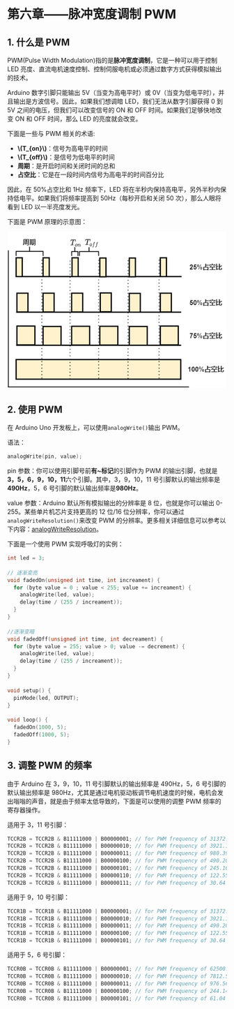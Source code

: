 # 第六章——脉冲宽度调制 PWM

## 1. 什么是 PWM

PWM(Pulse Width Modulation)指的是**脉冲宽度调制**，它是一种可以用于控制 LED 亮度、直流电机速度控制、控制伺服电机或必须通过数字方式获得模拟输出的技术。

Arduino 数字引脚只能输出 5V（当变为高电平时）或 0V（当变为低电平时），并且输出是方波信号。因此，如果我们想调暗 LED，我们无法从数字引脚获得 0 到 5V 之间的电压，但我们可以改变信号的 ON 和 OFF 时间。如果我们足够快地改变 ON 和 OFF 时间，那么 LED 的亮度就会改变。

下面是一些与 PWM 相关的术语:

- **\\(T\_{on}\\)**：信号为高电平的时间
- **\\(T\_{off}\\)**：是信号为低电平的时间
- **周期**：是开启时间和关闭时间的总和
- **占空比**：它是在一段时间内信号为高电平的时间百分比

因此，在 50%占空比和 1Hz 频率下，LED 将在半秒内保持高电平，另外半秒内保持低电平。如果我们将频率提高到 50Hz（每秒开启和关闭 50 次），那么人眼将看到 LED 以一半亮度发光。

下面是 PWM 原理的示意图：

![PWM](Images/6-1.png)

## 2. 使用 PWM

在 Arduino Uno 开发板上，可以使用`analogWrite()`输出 PWM。

语法：

```cpp
analogWrite(pin, value);
```

pin 参数：你可以使用引脚号前**有~标记**的引脚作为 PWM 的输出引脚，也就是**3，5，6，9，10，11**六个引脚。其中，3，9，10，11 号引脚默认的输出频率是**490Hz**，5，6 号引脚的默认输出频率是**980Hz**。

value 参数：Arduino 默认所有模拟输出的分辨率是 8 位，也就是你可以输出 0-255。某些单片机芯片支持更高的 12 位/16 位分辨率，你可以通过`analogWriteResolution()`来改变 PWM 的分辨率。更多相关详细信息可以参考以下内容：[analogWriteResolution](https://www.arduino.cc/reference/en/language/functions/zero-due-mkr-family/analogwriteresolution/)。

下面是一个使用 PWM 实现呼吸灯的实例：

```cpp
int led = 3;

// 逐渐变亮
void fadedOn(unsigned int time, int increament) {
  for (byte value = 0 ; value < 255; value += increament) {
    analogWrite(led, value);
    delay(time / (255 / increament));
  }
}

//逐渐变暗
void fadedOff(unsigned int time, int decreament) {
  for (byte value = 255; value > 0; value -= decrement) {
    analogWrite(led, value);
    delay(time / (255 / increament));
  }
}

void setup() {
  pinMode(led, OUTPUT);
}

void loop() {
  fadedOn(1000, 5);
  fadedOff(1000, 5);
}
```

## 3. 调整 PWM 的频率

由于 Arduino 在 3，9，10，11 号引脚默认的输出频率是 490Hz，5，6 号引脚的默认输出频率是 980Hz，尤其是通过电机驱动板调节电机速度的时候，电机会发出嗡嗡的声音，就是由于频率太低导致的，下面是可以使用的调整 PWM 频率的寄存器操作。

适用于 3，11 号引脚：

```cpp
TCCR2B = TCCR2B & B11111000 | B00000001; // for PWM frequency of 31372.55 Hz
TCCR2B = TCCR2B & B11111000 | B00000010; // for PWM frequency of 3921.16 Hz
TCCR2B = TCCR2B & B11111000 | B00000011; // for PWM frequency of 980.39 Hz
TCCR2B = TCCR2B & B11111000 | B00000100; // for PWM frequency of 490.20 Hz (The DEFAULT)
TCCR2B = TCCR2B & B11111000 | B00000101; // for PWM frequency of 245.10 Hz
TCCR2B = TCCR2B & B11111000 | B00000110; // for PWM frequency of 122.55 Hz
TCCR2B = TCCR2B & B11111000 | B00000111; // for PWM frequency of 30.64 Hz
```

适用于 9，10 号引脚：

```cpp
TCCR1B = TCCR1B & B11111000 | B00000001; // for PWM frequency of 31372.55 Hz
TCCR1B = TCCR1B & B11111000 | B00000010; // for PWM frequency of 3921.16 Hz
TCCR1B = TCCR1B & B11111000 | B00000011; // for PWM frequency of 490.20 Hz (The DEFAULT)
TCCR1B = TCCR1B & B11111000 | B00000100; // for PWM frequency of 122.55 Hz
TCCR1B = TCCR1B & B11111000 | B00000101; // for PWM frequency of 30.64 Hz
```

适用于 5，6 号引脚：

```cpp
TCCR0B = TCCR0B & B11111000 | B00000001; // for PWM frequency of 62500.00 Hz
TCCR0B = TCCR0B & B11111000 | B00000010; // for PWM frequency of 7812.50 Hz
TCCR0B = TCCR0B & B11111000 | B00000011; // for PWM frequency of 976.56 Hz (The DEFAULT)
TCCR0B = TCCR0B & B11111000 | B00000100; // for PWM frequency of 244.14 Hz
TCCR0B = TCCR0B & B11111000 | B00000101; // for PWM frequency of 61.04 Hz
```
